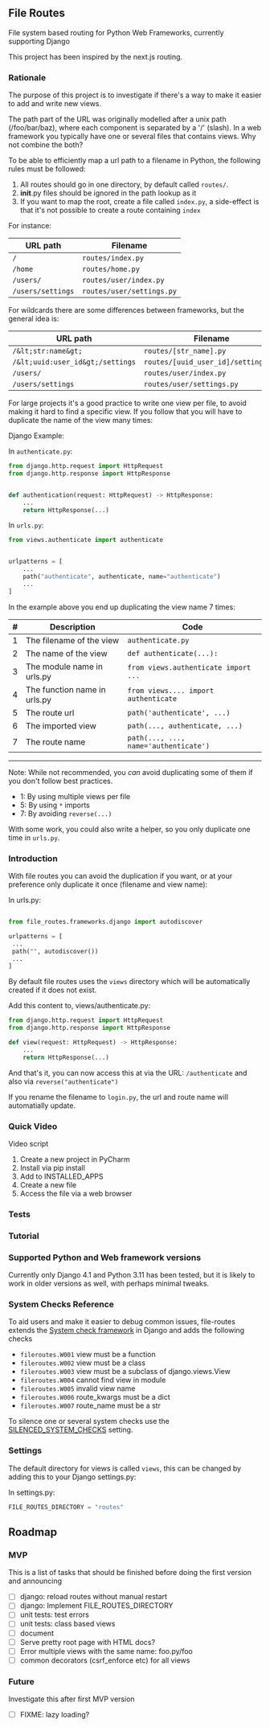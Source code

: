 ## File Routes
File system based routing for Python Web Frameworks, currently supporting Django

This project has been inspired by the next.js routing.

### Rationale

The purpose of this project is to investigate if there's a way to make it
easier to add and write new views.

The path part of the URL was originally modelled after a unix path (/foo/bar/baz),
where each component is separated by a '/' (slash). In a web framework you typically
have one or several files that contains views. Why not combine the both?

To be able to efficiently map a url path to a filename in Python, the following
rules must be followed:

1. All routes should go in one directory, by default called `routes/`.
2. __init__.py files should be ignored in the path lookup as it
3. If you want to map the root, create a file called `index.py`, a side-effect is
   that it's not possible to create a route containing `index`

For instance:

| URL path          | Filename                  |
|-------------------|---------------------------|
| `/`               | `routes/index.py`         |
| `/home`           | `routes/home.py`          |
| `/users/`         | `routes/user/index.py`    |
| `/users/settings` | `routes/user/settings.py` |

For wildcards there are some differences between frameworks, but the general idea is:

| URL path                         | Filename                            |
|----------------------------------|-------------------------------------|
| `/&lt;str:name&gt;`              | `routes/[str_name].py`              |
| `/&lt;uuid:user_id&gt;/settings` | `routes/[uuid_user_id]/settings.py` |
| `/users/`                        | `routes/user/index.py`              |
| `/users/settings`                | `routes/user/settings.py`           |



For large projects it's a good practice to write one view per file, to
avoid making it hard to find a specific view. If you follow that
you will have to duplicate the name of the view many times:

Django Example:

In `authenticate.py`:

```python
from django.http.request import HttpRequest
from django.http.response import HttpResponse


def authentication(request: HttpRequest) -> HttpResponse:
    ...
    return HttpResponse(...)
```

In `urls.py`:

```python
from views.authenticate import authenticate


urlpatterns = [
    ...
    path("authenticate", authenticate, name="authenticate")
    ...
]
```

In the example above you end up duplicating the view name 7 times:

| #   | Description                  | Code                                  |
|-----|------------------------------|---------------------------------------|
| 1   | The filename of the view     | `authenticate.py`                     |
| 2   | The name of the view         | `def authenticate(...):`              |
| 3   | The module name in urls.py   | `from views.authenticate import ...`  |
| 4   | The function name in urls.py | `from views.... import authenticate`  |
 | 5   | The route url                | `path('authenticate', ...)`           |
| 6   | The imported view            | `path(..., authenticate, ...)`        |
| 7   | The route name               | `path(..., ..., name='authenticate')` |
---------------------------------------------------------------------------------

Note: While not recommended, you *can* avoid duplicating some of them if you don't follow best practices.

* 1: By using multiple views per file
* 5: By using `*` imports
* 7: By avoiding `reverse(...)`

With some work, you could also write a helper, so you only duplicate one time in `urls.py`.

### Introduction

With file routes you can avoid the duplication if you want, or at your preference
only duplicate it once (filename and view name):

In urls.py:

```python

from file_routes.frameworks.django import autodiscover

urlpatterns = [
 ...
 path("", autodiscover())
 ...
]


```

By default file routes uses the `views` directory which will be automatically created if it does not exist.

Add this content to, views/authenticate.py:

```python
from django.http.request import HttpRequest
from django.http.response import HttpResponse

def view(request: HttpRequest) -> HttpResponse:
    ...
    return HttpResponse(...)
```

And that's it, you can now access this at via the URL: `/authenticate` and also via `reverse("authenticate")`

If you rename the filename to `login.py`, the url and route name will automatially update.

### Quick Video

Video script

1. Create a new project in PyCharm
2. Install via pip install
3. Add to INSTALLED_APPS
4. Create a new file
5. Access the file via a web browser

### Tests

### Tutorial

### Supported Python and Web framework versions

Currently only Django 4.1 and Python 3.11 has been tested, but it is
likely to work in older versions as well, with perhaps minimal tweaks.

### System Checks Reference

To aid users and make it easier to debug common issues, file-routes extends the [System check framework](https://docs.djangoproject.com/en/4.1/ref/checks/) in Django
and adds the following checks

* `fileroutes.W001` view must be a function
* `fileroutes.W002` view must be a class
* `fileroutes.W003` view must be a subclass of django.views.View
* `fileroutes.W004` cannot find view in module
* `fileroutes.W005` invalid view name
* `fileroutes.W006` route_kwargs must be a dict
* `fileroutes.W007` route_name must be a str

To silence one or several system checks use the [SILENCED_SYSTEM_CHECKS](https://docs.djangoproject.com/en/4.1/ref/settings/#std-setting-SILENCED_SYSTEM_CHECKS) setting.

### Settings

The default directory for views is called `views`, this can be changed by adding this to your Django settings.py:

In settings.py:
```python
FILE_ROUTES_DIRECTORY = "routes"
```

## Roadmap

### MVP

This is a list of tasks that should be finished before doing the first
version and announcing

- [ ] django: reload routes without manual restart
- [ ] django: Implement FILE_ROUTES_DIRECTORY
- [ ] unit tests: test errors
- [ ] unit tests: class based views
- [ ] document
- [ ] Serve pretty root page with HTML docs?
- [ ] Error multiple views with the same name: foo.py/foo
- [ ] common decorators (csrf_enforce etc) for all views

### Future

Investigate this after first MVP version

- [ ] FIXME: lazy loading?
